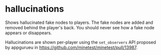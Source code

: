 # hallucinations

Shows hallucinated fake nodes to players. The fake nodes are added and removed behind the player's back. You should never see how a fake node appears or disappears.

Hallucinations are shown per-player using the `set_observers` API proposed by appgurueu in https://github.com/minetest/minetest/pull/13987.
